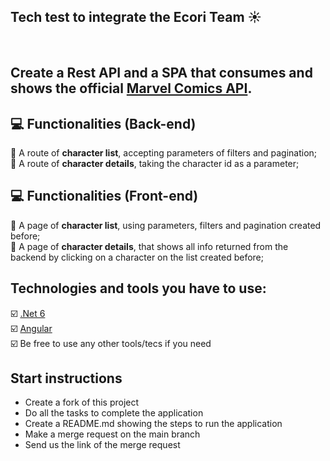 ## Tech test to integrate the Ecori Team ☀

<br>

## Create a Rest API and a SPA that consumes and shows the official [Marvel Comics API](https://developer.marvel.com/docs).

## :computer: Functionalities (Back-end)
🔴 A route of **character list**, accepting parameters of filters and pagination;<br>
🔴 A route of **character details**, taking the character id as a parameter;<br>

## :computer: Functionalities (Front-end)
🔴 A page of **character list**, using parameters, filters and pagination created before;<br>
🔴 A page of **character details**, that shows all info returned from the backend by clicking on a character on the list created before;<br>

## Technologies and tools you have to use:
☑️ [.Net 6](https://dotnet.microsoft.com/pt-br/) <br>
☑️ [Angular](https://angular.io/) <br>
☑️ Be free to use any other tools/tecs if you need <br>

## Start instructions
- Create a fork of this project
- Do all the tasks to complete the application
- Create a README.md showing the steps to run the application
- Make a merge request on the main branch
- Send us the link of the merge request
